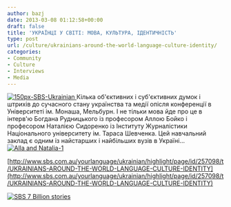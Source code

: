 ```yaml
---
author: bazj
date: 2013-03-08 01:12:58+00:00
draft: false
title: 'УКРАЇНЦІ У СВІТІ: МОВА, КУЛЬТУРА, ІДЕНТИЧНІСТЬ'
type: post
url: /culture/ukrainians-around-the-world-language-culture-identity/
categories:
- Community
- Culture
- Interviews
- Media
---
```


[![150px-SBS-Ukrainian](http://www.ozeukes.com/wp-content/uploads/2013/02/150px-SBS-Ukrainian.jpg)
](http://www.ozeukes.com/wp-content/uploads/2013/02/150px-SBS-Ukrainian.jpg)Кілька об'єктивних і суб'єктивних думок і штрихів до сучасного стану українства та медії опісля конференції в Університеті ім. Монаша, Мельбурн. І не тільки мова йде про це в інтерв'ю Богдана Рудницького із професором Аллою Бойко і професором Наталією Сидоренко із Інституту Журналістики Національного університету ім. Тараса Шевченка. Цей навчальний заклад є одним із найстарших і найбільших вузів в Україні...[![Alla and Natalia-1](http://www.ozeukes.com/wp-content/uploads/2013/03/Alla-and-Natalia-1.jpg)
](http://www.ozeukes.com/wp-content/uploads/2013/03/Alla-and-Natalia-1.jpg)

[http://www.sbs.com.au/yourlanguage/ukrainian/highlight/page/id/257098/t/UKRAINIANS-AROUND-THE-WORLD-LANGUAGE-CULTURE-IDENTITY](http://www.sbs.com.au/yourlanguage/ukrainian/highlight/page/id/257098/t/UKRAINIANS-AROUND-THE-WORLD-LANGUAGE-CULTURE-IDENTITY)

[![SBS 7 Billion stories](http://www.ozeukes.com/wp-content/uploads/2013/02/SBS-7-Billion-stories.jpg)
](http://www.sbs.com.au/yourlanguage/ukrainian/)
